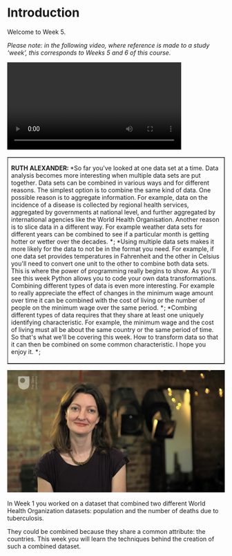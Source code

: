 # Introduction


Welcome to Week 5.

*Please note: in the following video, where reference is made to a study ‘week’, this corresponds to Weeks 5 and 6 of this course.*
<!--MEDIACONTENT--><video xmlns:str="http://exslt.org/strings" width="80%" download=""><source src="https://www.open.edu/openlearn/ocw/pluginfile.php/1393338/mod_oucontent/oucontent/71687/ou_futurelearn_learn_to_code_vid_1003.mp4" type="video/mp4"></source></video><!--TRANSCRIPT--><table xmlns:str="http://exslt.org/strings" border="1"><tr><td>
__RUTH ALEXANDER:__ *So far you've looked at one data set at a time. Data analysis becomes more interesting when multiple data sets are put together. Data sets can be combined in various ways and for different reasons. The simplest option is to combine the same kind of data. One possible reason is to aggregate information. For example, data on the incidence of a disease is collected by regional health services, aggregated by governments at national level, and further aggregated by international agencies like the World Health Organisation. Another reason is to slice data in a different way. For example weather data sets for different years can be combined to see if a particular month is getting hotter or wetter over the decades. *;
*Using multiple data sets makes it more likely for the data to not be in the format you need. For example, if one data set provides temperatures in Fahrenheit and the other in Celsius you'll need to convert one unit to the other to combine both data sets. This is where the power of programming really begins to show. As you'll see this week Python allows you to code your own data transformations. Combining different types of data is even more interesting. For example to really appreciate the effect of changes in the minimum wage amount over time it can be combined with the cost of living or the number of people on the minimum wage over the same period. *;
*Combing different types of data requires that they share at least one uniquely identifying characteristic. For example, the minimum wage and the cost of living must all be about the same country or the same period of time. So that's what we'll be covering this week. How to transform data so that it can then be combined on some common characteristic. I hope you enjoy it. *;
</td></tr></table><!--ENDTRANSCRIPT-->

![figure images/ou_futurelearn_learn_to_code_vid_1003.jpg](images/ou_futurelearn_learn_to_code_vid_1003.jpg)
<!--ENDMEDIACONTENT-->
In Week 1 you worked on a dataset that combined two different World Health Organization datasets: population and the number of deaths due to tuberculosis.

They could be combined because they share a common attribute: the countries. This week you will learn the techniques behind the creation of such a combined dataset.

